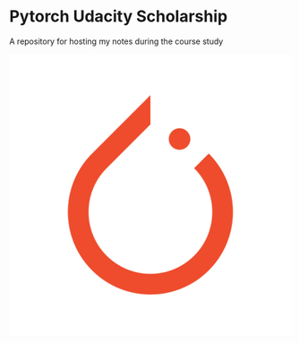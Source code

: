 # Pytorch Udacity Scholarship
A repository for hosting my notes during the course study


![PyTorch Logo](/images/pytorch_logo.png)
